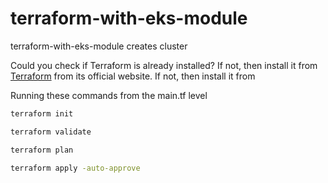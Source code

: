 # terraform-with-eks-module
terraform-with-eks-module creates cluster 

Could you check if Terraform is already installed? If not, then install it from [Terraform](https://developer.hashicorp.com/terraform/tutorials/aws-get-started/install-cli) from its official website.
If not, then install it from 

Running these commands from the main.tf level

```bash
terraform init
```
```bash
terraform validate
```
```bash
terraform plan
```
```bash
terraform apply -auto-approve
```
